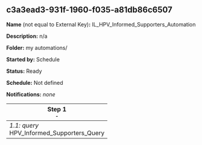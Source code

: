 ## c3a3ead3-931f-1960-f035-a81db86c6507

**Name** (not equal to External Key)**:** IL_HPV_Informed_Supporters_Automation

**Description:** n/a

**Folder:** my automations/

**Started by:** Schedule

**Status:** Ready

**Schedule:** Not defined

**Notifications:** _none_


| Step 1<br>_<small>-</small>_ |
| --- |
| _1.1: query_<br>HPV_Informed_Supporters_Query |
